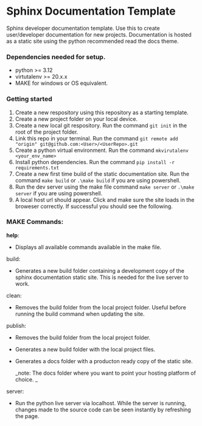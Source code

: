# Sphinx Documentation Template
Sphinx developer documentation template. Use this to create user/developer documentation for new projects. 
Documentation is hosted as a static site using the python recommended read the docs theme. 

### Dependencies needed for setup. 

- python >= 3.12
- virtutalenv >= 20.x.x
- MAKE for windows or OS equivalent.

### Getting started 

1. Create a new respository using this repository as a starting template.
2. Create a new project folder on your local device. 
3. Create a new local git respository. Run the command `git init` in the root of the project folder. 
4. Link this repo in your terminal. Run the command `git remote add "origin" git@github.com:<User>/<UserRepo>.git`
5. Create a python virtual environment. Run the command `mkvirutalenv <your_env_name>`
6. Install python dependencies. Run the command `pip install -r requirements.txt`
7. Create a new first time build of the static documentation site. Run the command `make build` or `.\make build` if you are using powershell. 
8. Run the dev server using the make file command `make server` or `.\make server` if you are using powershell.
9. A local host url should appear. Click and make sure the site loads in the broweser correctly. If successful you should see the following. 

### MAKE Commands:

**help**:

- Displays all available commands available in the make file. 

build:

- Generates a new build folder containing a development copy of the sphinx documentation static site. This is needed for the live server to work. 

clean:

- Removes the build folder from the local project folder. Useful before running the build command when updating the site. 

publish:

- Removes the build folder from the local project folder.
- Generates a new build folder with the local project files. 
- Generates a docs folder with a producton ready copy of the static site. 

  _note: The docs folder where you want to point your hosting platform of choice. _

server:
 - Run the python live server via localhost. While the server is running, changes made to the source code can be seen instantly by refreshing the page. 
   
